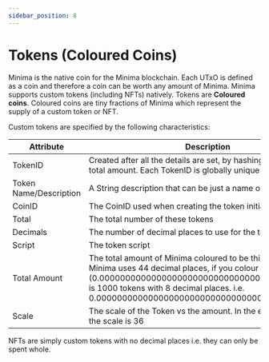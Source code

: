 ```yaml
---
sidebar_position: 8
---
```


# Tokens (Coloured Coins)

Minima is the native coin for the Minima blockchain. Each UTxO is defined as a coin and therefore a coin can be worth any amount of Minima. 
Minima supports custom tokens (including NFTs) natively. Tokens are **Coloured coins**. Coloured coins are tiny fractions of Minima which represent the supply of a custom token or NFT.

Custom tokens are specified by the following characteristics:

| Attribute | Description |
|---|----|
| TokenID | Created after all the details are set, by hashing the coinid and total amount. Each TokenID is globally unique |
| Token Name/Description | A String description that can be just a name or a full JSON. |
| CoinID | The CoinID used when creating the token initially |
| Total | The total number of these tokens |
| Decimals | The number of decimal places to use for the token |
| Script | The token script |
| Total Amount | The total amount of Minima coloured to be this token. Since Minima uses 44 decimal places, if you colour 1E-33 (0.000000000000000000000000000000001) Minima, that is 1000 tokens with 8 decimal places. i.e. 0.000000000000000000000000000000001000.00000000 |
| Scale | The scale of the Token vs the amount. In the example above, the scale is 36 |


NFTs are simply custom tokens with no decimal places i.e. they can only be spent whole.